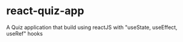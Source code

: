 # react-quiz-app
A Quiz application that build using reactJS with "useState, useEffect, useRef" hooks
